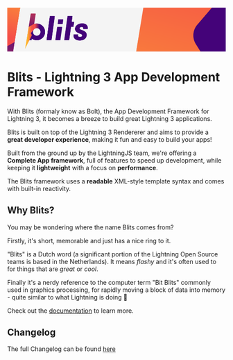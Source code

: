 ![Blits banner](banner.png)

# Blits - Lightning 3 App Development Framework

With Blits (formaly know as Bolt), the App Development Framework for Lightning 3, it becomes a breeze to build great Lightning 3 applications.

Blits is built on top of the Lightning 3 Rendererer and aims to provide a **great developer experience**, making it fun and easy to build your apps!

Built from the ground up by the LightningJS team, we're offering a **Complete App framework**, full of features to speed up development, while keeping it **lightweight** with a focus on **performance**.

The Blits framework uses a **readable** XML-style template syntax and comes with built-in reactivity.

## Why Blits?

You may be wondering where the name Blits comes from?

Firstly, it's short, memorable and just has a nice ring to it.

"Blits" is a Dutch word (a significant portion of the Lightning Open Source teams is based in the Netherlands). It means _flashy_ and it's often used to for things that are _great_ or _cool_.

Finally it's a nerdy reference to the computer term "Bit Blits" commonly used in graphics processing, for rapidly moving a block of data into memory - quite similar to what Lightning is doing 🙂

Check out the [documentation](https://lightning-js.github.io/blits) to learn more.

## Changelog

The full Changelog can be found [here](./CHANGELOG.md)

